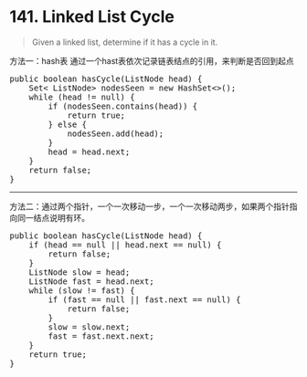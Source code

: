 # 141. Linked List Cycle


> Given a linked list, determine if it has a cycle in it.

方法一：hash表
通过一个hast表依次记录链表结点的引用，来判断是否回到起点

<pre>
public boolean hasCycle(ListNode head) {
    Set< ListNode> nodesSeen = new HashSet<>();
    while (head != null) {
        if (nodesSeen.contains(head)) {
            return true;
        } else {
            nodesSeen.add(head);
        }
        head = head.next;
    }
    return false;
}
</pre>


----------
方法二：通过两个指针，一个一次移动一步，一个一次移动两步，如果两个指针指向同一结点说明有环。
<pre>
public boolean hasCycle(ListNode head) {
    if (head == null || head.next == null) {
        return false;
    }
    ListNode slow = head;
    ListNode fast = head.next;
    while (slow != fast) {
        if (fast == null || fast.next == null) {
            return false;
        }
        slow = slow.next;
        fast = fast.next.next;
    }
    return true;
}
</pre>